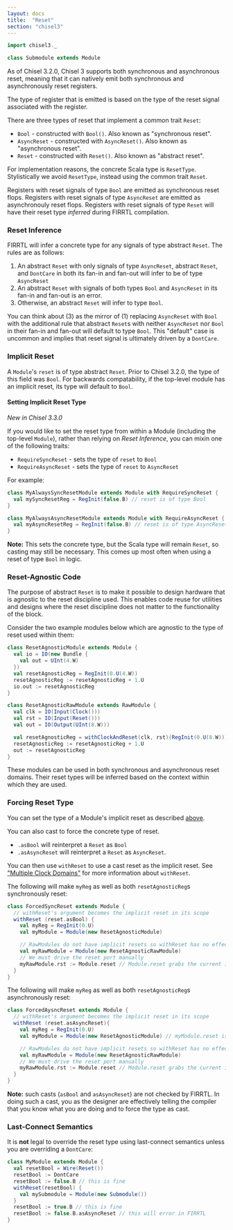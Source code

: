 ```yaml
---
layout: docs
title:  "Reset"
section: "chisel3"
---
```


```scala mdoc:invisible
import chisel3._

class Submodule extends Module
```

As of Chisel 3.2.0, Chisel 3 supports both synchronous and asynchronous reset,
meaning that it can natively emit both synchronous and asynchronously reset registers.

The type of register that is emitted is based on the type of the reset signal associated
with the register.

There are three types of reset that implement a common trait `Reset`:
* `Bool` - constructed with `Bool()`. Also known as "synchronous reset".
* `AsyncReset` - constructed with `AsyncReset()`. Also known as "asynchronous reset".
* `Reset` - constructed with `Reset()`. Also known as "abstract reset".

For implementation reasons, the concrete Scala type is `ResetType`. Stylistically we avoid `ResetType`, instead using the common trait `Reset`.

Registers with reset signals of type `Bool` are emitted as synchronous reset flops.
Registers with reset signals of type `AsyncReset` are emitted as asynchronouly reset flops.
Registers with reset signals of type `Reset` will have their reset type _inferred_ during FIRRTL compilation.

### Reset Inference

FIRRTL will infer a concrete type for any signals of type abstract `Reset`.
The rules are as follows:
1. An abstract `Reset` with only signals of type `AsyncReset`, abstract `Reset`, and `DontCare`
in both its fan-in and fan-out will infer to be of type `AsyncReset`
2. An abstract `Reset` with signals of both types `Bool` and `AsyncReset` in its fan-in and fan-out
is an error.
3. Otherwise, an abstract `Reset` will infer to type `Bool`.

You can think about (3) as the mirror of (1) replacing `AsyncReset` with `Bool` with the additional
rule that abstract `Reset`s with neither `AsyncReset` nor `Bool` in their fan-in and fan-out will
default to type `Bool`.
This "default" case is uncommon and implies that reset signal is ultimately driven by a `DontCare`.

### Implicit Reset

A `Module`'s `reset` is of type abstract `Reset`.
Prior to Chisel 3.2.0, the type of this field was `Bool`.
For backwards compatability, if the top-level module has an implicit reset, its type will default to `Bool`.

#### Setting Implicit Reset Type

_New in Chisel 3.3.0_

If you would like to set the reset type from within a Module (including the top-level `Module`),
rather than relying on _Reset Inference_, you can mixin one of the following traits:
* `RequireSyncReset` - sets the type of `reset` to `Bool`
* `RequireAsyncReset` - sets the type of `reset` to `AsyncReset`

For example:

```scala mdoc:silent
class MyAlwaysSyncResetModule extends Module with RequireSyncReset {
  val mySyncResetReg = RegInit(false.B) // reset is of type Bool
}
```

```scala mdoc:silent
class MyAlwaysAsyncResetModule extends Module with RequireAsyncReset {
  val myAsyncResetReg = RegInit(false.B) // reset is of type AsyncReset
}
```

**Note:** This sets the concrete type, but the Scala type will remain `Reset`, so casting may still be necessary.
This comes up most often when using a reset of type `Bool` in logic.


### Reset-Agnostic Code

The purpose of abstract `Reset` is to make it possible to design hardware that is agnostic to the
reset discipline used.
This enables code reuse for utilities and designs where the reset discipline does not matter to
the functionality of the block.

Consider the two example modules below which are agnostic to the type of reset used within them:

```scala mdoc:silent
class ResetAgnosticModule extends Module {
  val io = IO(new Bundle {
    val out = UInt(4.W)
  })
  val resetAgnosticReg = RegInit(0.U(4.W))
  resetAgnosticReg := resetAgnosticReg + 1.U
  io.out := resetAgnosticReg
}

class ResetAgnosticRawModule extends RawModule {
  val clk = IO(Input(Clock()))
  val rst = IO(Input(Reset()))
  val out = IO(Output(UInt(8.W)))

  val resetAgnosticReg = withClockAndReset(clk, rst)(RegInit(0.U(8.W)))
  resetAgnosticReg := resetAgnosticReg + 1.U
  out := resetAgnosticReg
}
```

These modules can be used in both synchronous and asynchronous reset domains.
Their reset types will be inferred based on the context within which they are used.

### Forcing Reset Type

You can set the type of a Module's implicit reset as described [above](#setting-implicit-reset-type).

You can also cast to force the concrete type of reset.
* `.asBool` will reinterpret a `Reset` as `Bool`
* `.asAsyncReset` will reinterpret a `Reset` as `AsyncReset`.

You can then use `withReset` to use a cast reset as the implicit reset.
See ["Multiple Clock Domains"](../explanations/multi-clock) for more information about `withReset`.


The following will make `myReg` as well as both `resetAgnosticReg`s synchronously reset:

```scala mdoc:silent
class ForcedSyncReset extends Module {
  // withReset's argument becomes the implicit reset in its scope
  withReset (reset.asBool) {
    val myReg = RegInit(0.U)
    val myModule = Module(new ResetAgnosticModule)

    // RawModules do not have implicit resets so withReset has no effect
    val myRawModule = Module(new ResetAgnosticRawModule)
    // We must drive the reset port manually
    myRawModule.rst := Module.reset // Module.reset grabs the current implicit reset
  }
}
```

The following will make `myReg` as well as both `resetAgnosticReg`s asynchronously reset:

```scala mdoc:silent
class ForcedAysncReset extends Module {
  // withReset's argument becomes the implicit reset in its scope
  withReset (reset.asAsyncReset){
    val myReg = RegInit(0.U)
    val myModule = Module(new ResetAgnosticModule) // myModule.reset is connected implicitly

    // RawModules do not have implicit resets so withReset has no effect
    val myRawModule = Module(new ResetAgnosticRawModule)
    // We must drive the reset port manually
    myRawModule.rst := Module.reset // Module.reset grabs the current implicit reset
  }
}
```

**Note:** such casts (`asBool` and `asAsyncReset`) are not checked by FIRRTL.
In doing such a cast, you as the designer are effectively telling the compiler
that you know what you are doing and to force the type as cast.

### Last-Connect Semantics

It is **not** legal to override the reset type using last-connect semantics
unless you are overriding a `DontCare`:

```scala mdoc:silent
class MyModule extends Module {
  val resetBool = Wire(Reset())
  resetBool := DontCare
  resetBool := false.B // this is fine
  withReset(resetBool) {
    val mySubmodule = Module(new Submodule())
  }
  resetBool := true.B // this is fine
  resetBool := false.B.asAsyncReset // this will error in FIRRTL
}
```
